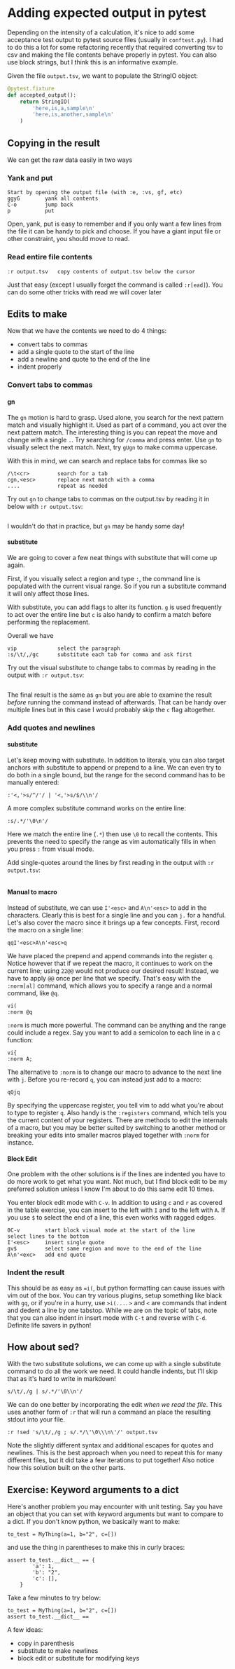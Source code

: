 # Adding expected output in pytest

Depending on the intensity of a calculation, it's nice to add some acceptance
test output to pytest source files (usually in `conftest.py`).  I had to do
this a lot for some refactoring recently that required converting tsv to csv
and making the file contents behave properly in pytest.  You can also use
block strings, but I think this is an informative example.

Given the file `output.tsv`, we want to populate the StringIO object:
```python
@pytest.fixture
def accepted_output():
    return StringIO(
        'here,is,a,sample\n'
        'here,is,another,sample\n'
    )
```

## Copying in the result
We can get the raw data easily in two ways

### Yank and put
```
Start by opening the output file (with :e, :vs, gf, etc)
ggyG        yank all contents
C-o         jump back
p           put
```
Open, yank, put is easy to remember and if you only want a few lines from the
file it can be handy to pick and choose.  If you have a giant input file or
other constraint, you should move to read.

### Read entire file contents
```
:r output.tsv   copy contents of output.tsv below the cursor
```
Just that easy (except I usually forget the command is called `:r[ead]`).
You can do some other tricks with read we will cover later

## Edits to make
Now that we have the contents we need to do 4 things:
 - convert tabs to commas
 - add a single quote to the start of the line
 - add a newline and quote to the end of the line
 - indent properly

### Convert tabs to commas

#### gn
The `gn` motion is hard to grasp.  Used alone, you search for the next pattern
match and visually highlight it.  Used as part of a command, you act over the
next pattern match.  The interesting thing is you can repeat the move and change
with a single `.`.  Try searching for `/comma` and press enter.  Use `gn` to
visually select the next match.  Next, try `gUgn` to make comma uppercase.

With this in mind, we can search and replace tabs for commas like so
```
/\t<cr>         search for a tab
cgn,<esc>       replace next match with a comma
....            repeat as needed
```

Try out `gn` to change tabs to commas on the output.tsv 
by reading it in below with `:r output.tsv`:
```

```


I wouldn't do that in practice, but `gn` may be handy some day!

#### substitute
We are going to cover a few neat things with substitute that will come up again.

First, if you visually select a region and type `:`, the command line is populated
with the current visual range.  So if you run a substitute command it will only
affect those lines.

With substitute, you can add flags to alter its function.  `g` is used frequently
to act over the entire line but `c` is also handy to confirm a match before
performing the replacement.

Overall we have
```
vip             select the paragraph
:s/\t/,/gc      substitute each tab for comma and ask first
```

Try out the visual substitute to change tabs to commas 
by reading in the output with `:r output.tsv`:
```

```

The final result is the same as `gn` but you are able to examine the result
*before* running the command instead of afterwards.  That can be handy over
multiple lines but in this case I would probably skip the `c` flag altogether.

### Add quotes and newlines
#### substitute
Let's keep moving with substitute.  In addition to literals, you can also target
anchors with substitute to append or prepend to a line.  We can even try to do both in
a single bound, but the range for the second command has to be manually entered:
```
:'<,'>s/^/'/ | '<,'>s/$/\\n'/
```
A more complex substitute command works on the entire line:
```
:s/.*/'\0\n'/
```
Here we match the entire line (`.*`) then use `\0` to recall the contents.  This
prevents the need to specify the range as vim automatically fills in when you
press `:` from visual mode.

Add single-quotes around the lines
by first reading in the output with `:r output.tsv`:
```

```

#### Manual to macro
Instead of substitute, we can use `I'<esc>` and `A\n'<esc>` to add in the characters.
Clearly this is best for a single line and you can `j.` for a handful.  Let's
also cover the macro since it brings up a few concepts.  First, record the
macro on a single line:
```
qqI'<esc>A\n'<esc>q
```
We have placed the prepend and append commands into the register `q`.  Notice
however that if we repeat the macro, it continues to work on the current line;
using `22@@` would not produce our desired result!  Instead, we have to apply
`@@` once per line that we specify.  That's easy with the `:norm[al]` command,
which allows you to specify a range and a normal command, like `@q`.
```
vi(
:norm @q
```
`:norm` is much more powerful.  The command can be anything and the range could
include a regex.  Say you want to add a semicolon to each line in a c function:
```
vi{
:norm A;
```

The alternative to `:norm` is to change our macro to advance to the next line
with `j`.  Before you re-record `q`, you can instead just add to a macro:
```
qQjq
```
By specifying the uppercase register, you tell vim to add what you're about to
type to register `q`.  Also handy is the `:registers` command, which tells you
the current content of your registers.  There are methods to edit the internals
of a macro, but you may be better suited by switching to another method or
breaking your edits into smaller macros played together with `:norm` for instance.

#### Block Edit
One problem with the other solutions is if the lines are indented you have to
do more work to get what you want.  Not much, but I find block edit to be my
preferred solution unless I know I'm about to do this same edit 10 times.

You enter block edit mode with `C-v`.  In addition to using `c` and `r` as covered
in the table exercise, you can insert to the left with `I` and to the left with
`A`.  If you use `$` to select the end of a line, this even works with ragged edges.
```
0C-v        start block visual mode at the start of the line
select lines to the bottom
I'<esc>     insert single quote
gv$         select same region and move to the end of the line
A\n'<exc>   add end quote
```

### Indent the result
This should be as easy as `=i(`, but python formatting can cause issues with
vim out of the box.  You can try various plugins, setup something like black
with `gq`, or if you're in a hurry, use `>i(...`.  `>` and `<` are commands that
indent and dedent a line by one tabstop.  While we are on the topic of tabs,
note that you can also indent in insert mode with `C-t` and reverse with `C-d`.
Definite life savers in python!

## How about sed?
With the two substitute solutions, we can come up with a single substitute
command to do all the work we need.  It could handle indents, but I'll skip
that as it's hard to write in markdown!
```
s/\t/,/g | s/.*/'\0\\n'/
```

We can do one better by incorporating the edit *when we read the file*.  This
uses another form of `:r` that will run a command an place the resulting
stdout into your file.

```
:r !sed 's/\t/,/g ; s/.*/\'\0\\\n\'/' output.tsv
```
Note the slightly different syntax and additional escapes for quotes and newlines.
This is the best approach when you need to repeat this for many different files,
but it did take a few iterations to put together!  Also notice how this solution
built on the other parts.


## Exercise: Keyword arguments to a dict
Here's another problem you may encounter with unit testing.  Say you have an
object that you can set with keyword arguments but want to compare to a dict.
If you don't know python, we basically want to make:
```
to_test = MyThing(a=1, b="2", c=[])
```
and use the thing in parentheses to make this in curly braces:
```
assert to_test.__dict__ == {
        'a': 1,
        'b': "2",
        'c': [],
    }
```

Take a few minutes to try below:
```
to_test = MyThing(a=1, b="2", c=[])
assert to_test.__dict__ ==
```
A few ideas:
 - copy in parenthesis
 - substitute to make newlines
 - block edit or substitute for modifying keys

